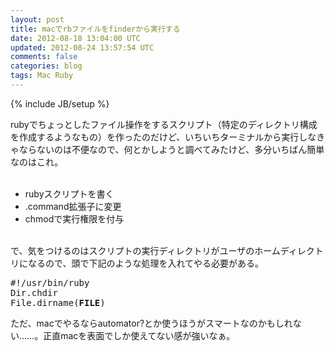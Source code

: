 ```yaml
---
layout: post
title: macでrbファイルをfinderから実行する
date: 2012-08-18 13:04:00 UTC
updated: 2012-08-24 13:57:54 UTC
comments: false
categories: blog
tags: Mac Ruby
---
```

{% include JB/setup %}

rubyでちょっとしたファイル操作をするスクリプト（特定のディレクトリ構成を作成するようなもの）を作ったのだけど、いちいちターミナルから実行しなきゃならないのは不便なので、何とかしようと調べてみたけど、多分いちばん簡単なのはこれ。<br /><br /><ul><li>rubyスクリプトを書く</li><li>.command拡張子に変更</li><li>chmodで実行権限を付与</li></ul><br />で、気をつけるのはスクリプトの実行ディレクトリがユーザのホームディレクトリになるので、頭で下記のような処理を入れてやる必要がある。<br /><pre class="brush:ruby">#!/usr/bin/ruby<br />Dir.chdir File.dirname(__FILE__)</pre>ただ、macでやるならautomator?とか使うほうがスマートなのかもしれない……。正直macを表面でしか使えてない感が強いなぁ。